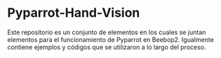 # Pyparrot-Hand-Vision
Este repositorio es un conjunto de elementos en los cuales se juntan elementos para el funcionamiento de Pyparrot en Beebop2. Igualmente contiene ejemplos y códigos que se utilizaron a lo largo del proceso.
